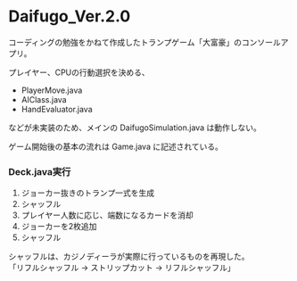 # Daifugo_Ver.2.0
コーディングの勉強をかねて作成したトランプゲーム「大富豪」のコンソールアプリ。  
  
  
プレイヤー、CPUの行動選択を決める、  
 - PlayerMove.java  
 - AIClass.java  
 - HandEvaluator.java  
   
 などが未実装のため、メインの DaifugoSimulation.java は動作しない。  
   
ゲーム開始後の基本の流れは Game.java に記述されている。  
  
### Deck.java実行
1. ジョーカー抜きのトランプ一式を生成
2. シャッフル
3. プレイヤー人数に応じ、端数になるカードを消却
4. ジョーカーを2枚追加
5. シャッフル  

シャッフルは、カジノディーラが実際に行っているものを再現した。  
「リフルシャッフル → ストリップカット → リフルシャッフル」
